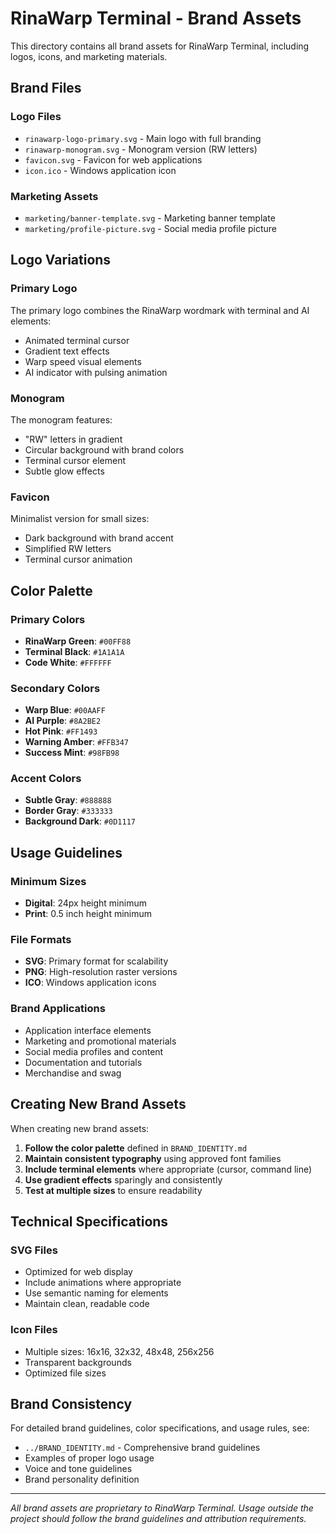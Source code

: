 # RinaWarp Terminal - Brand Assets

This directory contains all brand assets for RinaWarp Terminal, including logos, icons, and marketing materials.

## Brand Files

### Logo Files
- `rinawarp-logo-primary.svg` - Main logo with full branding
- `rinawarp-monogram.svg` - Monogram version (RW letters)
- `favicon.svg` - Favicon for web applications
- `icon.ico` - Windows application icon

### Marketing Assets
- `marketing/banner-template.svg` - Marketing banner template
- `marketing/profile-picture.svg` - Social media profile picture

## Logo Variations

### Primary Logo
The primary logo combines the RinaWarp wordmark with terminal and AI elements:
- Animated terminal cursor
- Gradient text effects
- Warp speed visual elements
- AI indicator with pulsing animation

### Monogram
The monogram features:
- "RW" letters in gradient
- Circular background with brand colors
- Terminal cursor element
- Subtle glow effects

### Favicon
Minimalist version for small sizes:
- Dark background with brand accent
- Simplified RW letters
- Terminal cursor animation

## Color Palette

### Primary Colors
- **RinaWarp Green**: `#00FF88`
- **Terminal Black**: `#1A1A1A`
- **Code White**: `#FFFFFF`

### Secondary Colors
- **Warp Blue**: `#00AAFF`
- **AI Purple**: `#8A2BE2`
- **Hot Pink**: `#FF1493`
- **Warning Amber**: `#FFB347`
- **Success Mint**: `#98FB98`

### Accent Colors
- **Subtle Gray**: `#888888`
- **Border Gray**: `#333333`
- **Background Dark**: `#0D1117`

## Usage Guidelines

### Minimum Sizes
- **Digital**: 24px height minimum
- **Print**: 0.5 inch height minimum

### File Formats
- **SVG**: Primary format for scalability
- **PNG**: High-resolution raster versions
- **ICO**: Windows application icons

### Brand Applications
- Application interface elements
- Marketing and promotional materials
- Social media profiles and content
- Documentation and tutorials
- Merchandise and swag

## Creating New Brand Assets

When creating new brand assets:

1. **Follow the color palette** defined in `BRAND_IDENTITY.md`
2. **Maintain consistent typography** using approved font families
3. **Include terminal elements** where appropriate (cursor, command line)
4. **Use gradient effects** sparingly and consistently
5. **Test at multiple sizes** to ensure readability

## Technical Specifications

### SVG Files
- Optimized for web display
- Include animations where appropriate
- Use semantic naming for elements
- Maintain clean, readable code

### Icon Files
- Multiple sizes: 16x16, 32x32, 48x48, 256x256
- Transparent backgrounds
- Optimized file sizes

## Brand Consistency

For detailed brand guidelines, color specifications, and usage rules, see:
- `../BRAND_IDENTITY.md` - Comprehensive brand guidelines
- Examples of proper logo usage
- Voice and tone guidelines
- Brand personality definition

---

*All brand assets are proprietary to RinaWarp Terminal. Usage outside the project should follow the brand guidelines and attribution requirements.*

